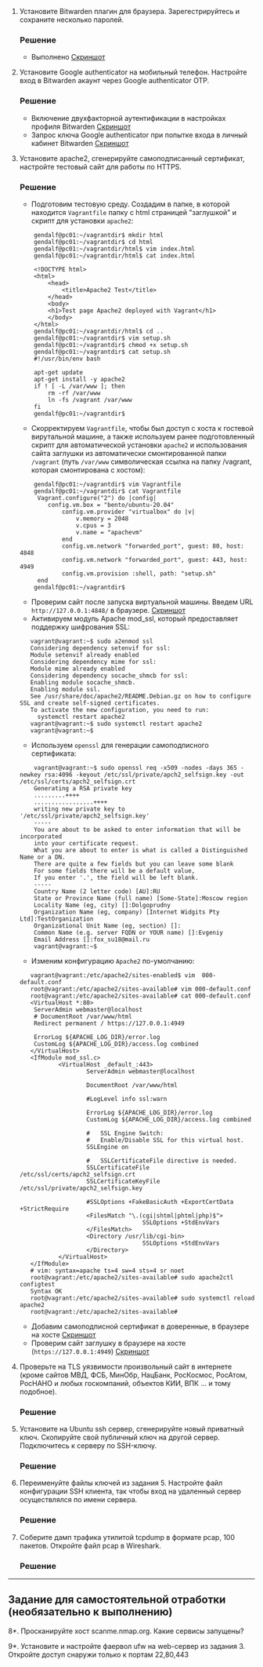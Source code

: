 
1. Установите Bitwarden плагин для браузера. Зарегестрируйтесь и сохраните несколько паролей.
    ### Решение
    * Выполнено [Скриншот](https://raw.githubusercontent.com/easulimov/devops-netology/main/03-sysadmin-09-security/img/Bitwarden%20browser%20plug-in.png)

2. Установите Google authenticator на мобильный телефон. Настройте вход в Bitwarden акаунт через Google authenticator OTP.
    ### Решение
    * Включение двухфакторной аутентификации в настройках профиля Bitwarden [Скриншот](https://raw.githubusercontent.com/easulimov/devops-netology/main/03-sysadmin-09-security/img/Bitwarden%20with%20GoogleAuth.png)
    * Запрос ключа Google authenticator при попытке входа в личный кабинет Bitwarden [Скриншот](https://raw.githubusercontent.com/easulimov/devops-netology/main/03-sysadmin-09-security/img/Access%20with%20GoogleAuth%20code.png)
    
3. Установите apache2, сгенерируйте самоподписанный сертификат, настройте тестовый сайт для работы по HTTPS.
    ### Решение
    * Подготовим тестовую среду. Создадим в папке, в которой находится `Vagrantfile` папку с html страницей "заглушкой" и скрипт для установки `apache2`:
    ```  
        gendalf@pc01:~/vagrantdir$ mkdir html
        gendalf@pc01:~/vagrantdir$ cd html
        gendalf@pc01:~/vagrantdir/html$ vim index.html
        gendalf@pc01:~/vagrantdir/html$ cat index.html
        
        <!DOCTYPE html>
        <html> 
            <head>
                <title>Apache2 Test</title>   
            </head>
            <body>    
        	<h1>Test page Apache2 deployed with Vagrant</h1>  
            </body>
        </html>
        gendalf@pc01:~/vagrantdir/html$ cd ..
        gendalf@pc01:~/vagrantdir$ vim setup.sh
        gendalf@pc01:~/vagrantdir$ chmod +x setup.sh
        gendalf@pc01:~/vagrantdir$ cat setup.sh 
        #!/usr/bin/env bash
        
        apt-get update
        apt-get install -y apache2
        if ! [ -L /var/www ]; then
            rm -rf /var/www
            ln -fs /vagrant /var/www
        fi
        gendalf@pc01:~/vagrantdir$  
    ```
    * Скорректируем `Vagrantfile`, чтобы был доступ с хоста к гостевой вирутальной машине, а также используем ранее подготовленный скрипт для автоматической установки `apache2` и использования сайта заглушки из автоматически смонтированной папки `/vagrant` (путь `/var/www` символическая ссылка на папку /vagrant, которая смонтирована с хостом):
    ```
        gendalf@pc01:~/vagrantdir$ vim Vagrantfile 
        gendalf@pc01:~/vagrantdir$ cat Vagrantfile 
         Vagrant.configure("2") do |config|
         	config.vm.box = "bento/ubuntu-20.04"
                config.vm.provider "virtualbox" do |v|  
                    v.memory = 2048
                    v.cpus = 3
                    v.name = "apachevm"
                end
                config.vm.network "forwarded_port", guest: 80, host: 4848
                config.vm.network "forwarded_port", guest: 443, host: 4949
                config.vm.provision :shell, path: "setup.sh"
         end
        gendalf@pc01:~/vagrantdir$ 
    ```
    * Проверим сайт после запуска виртуальной машины. Введем URL `http://127.0.0.1:4848/` в браузере. [Скриншот](https://raw.githubusercontent.com/easulimov/devops-netology/main/03-sysadmin-09-security/img/Apache2%20http%20access.png)
    * Активируем модуль Apache mod_ssl, который предоставляет поддержку шифрования SSL:
    ```
       vagrant@vagrant:~$ sudo a2enmod ssl
       Considering dependency setenvif for ssl:
       Module setenvif already enabled
       Considering dependency mime for ssl:
       Module mime already enabled
       Considering dependency socache_shmcb for ssl:
       Enabling module socache_shmcb.
       Enabling module ssl.
       See /usr/share/doc/apache2/README.Debian.gz on how to configure SSL and create self-signed certificates.
       To activate the new configuration, you need to run:
         systemctl restart apache2
       vagrant@vagrant:~$ sudo systemctl restart apache2
       vagrant@vagrant:~$ 
    ```
    * Используем `openssl` для генерации самоподписного сертификата:
    ```
        vagrant@vagrant:~$ sudo openssl req -x509 -nodes -days 365 -newkey rsa:4096 -keyout /etc/ssl/private/apch2_selfsign.key -out /etc/ssl/certs/apch2_selfsign.crt
        Generating a RSA private key
        .........++++
        .................++++
        writing new private key to '/etc/ssl/private/apch2_selfsign.key'
        -----
        You are about to be asked to enter information that will be incorporated
        into your certificate request.
        What you are about to enter is what is called a Distinguished Name or a DN.
        There are quite a few fields but you can leave some blank
        For some fields there will be a default value,
        If you enter '.', the field will be left blank.
        -----
        Country Name (2 letter code) [AU]:RU
        State or Province Name (full name) [Some-State]:Moscow region
        Locality Name (eg, city) []:Dolgoprudny
        Organization Name (eg, company) [Internet Widgits Pty Ltd]:TestOrganization
        Organizational Unit Name (eg, section) []:
        Common Name (e.g. server FQDN or YOUR name) []:Evgeniy
        Email Address []:fox_su18@mail.ru
        vagrant@vagrant:~$ 
    ```
    * Изменим конфигурацию `Apache2` по-умолчанию:
    ```
       vagrant@vagrant:/etc/apache2/sites-enabled$ vim  000-default.conf
       root@vagrant:/etc/apache2/sites-available# vim 000-default.conf 
       root@vagrant:/etc/apache2/sites-available# cat 000-default.conf 
       <VirtualHost *:80>
       	ServerAdmin webmaster@localhost
        # DocumentRoot /var/www/html
        Redirect permanent / https://127.0.0.1:4949

       	ErrorLog ${APACHE_LOG_DIR}/error.log
       	CustomLog ${APACHE_LOG_DIR}/access.log combined
       </VirtualHost>
       <IfModule mod_ssl.c>
               <VirtualHost _default_:443>
                       ServerAdmin webmaster@localhost
       
                       DocumentRoot /var/www/html
       
                       #LogLevel info ssl:warn

                       ErrorLog ${APACHE_LOG_DIR}/error.log
                       CustomLog ${APACHE_LOG_DIR}/access.log combined
       
                       #   SSL Engine Switch:
                       #   Enable/Disable SSL for this virtual host.
                       SSLEngine on
       
                       #   SSLCertificateFile directive is needed.
                       SSLCertificateFile      /etc/ssl/certs/apch2_selfsign.crt
                       SSLCertificateKeyFile /etc/ssl/private/apch2_selfsign.key

                       #SSLOptions +FakeBasicAuth +ExportCertData +StrictRequire
                       <FilesMatch "\.(cgi|shtml|phtml|php)$">
                                       SSLOptions +StdEnvVars
                       </FilesMatch>
                       <Directory /usr/lib/cgi-bin>
                                       SSLOptions +StdEnvVars
                       </Directory>
               </VirtualHost>
       </IfModule>
       # vim: syntax=apache ts=4 sw=4 sts=4 sr noet
       root@vagrant:/etc/apache2/sites-available# sudo apache2ctl configtest
       Syntax OK
       root@vagrant:/etc/apache2/sites-available# sudo systemctl reload apache2
       root@vagrant:/etc/apache2/sites-available# 
    ```
    * Добавим самоподписной сертификат в доверенные, в браузере на хосте [Скриншот](https://raw.githubusercontent.com/easulimov/devops-netology/main/03-sysadmin-09-security/img/Cert%20added%20to%20trusted.png)
    * Проверим сайт заглушку в браузере на хосте (`https://127.0.0.1:4949`) [Скриншот](https://raw.githubusercontent.com/easulimov/devops-netology/main/03-sysadmin-09-security/img/Test%20https%20access%20from%20host.png)
    
4. Проверьте на TLS уязвимости произвольный сайт в интернете (кроме сайтов МВД, ФСБ, МинОбр, НацБанк, РосКосмос, РосАтом, РосНАНО и любых госкомпаний, объектов КИИ, ВПК ... и тому подобное).
    ### Решение
5. Установите на Ubuntu ssh сервер, сгенерируйте новый приватный ключ. Скопируйте свой публичный ключ на другой сервер. Подключитесь к серверу по SSH-ключу.
    ### Решение 
6. Переименуйте файлы ключей из задания 5. Настройте файл конфигурации SSH клиента, так чтобы вход на удаленный сервер осуществлялся по имени сервера.
    ### Решение
7. Соберите дамп трафика утилитой tcpdump в формате pcap, 100 пакетов. Откройте файл pcap в Wireshark.
    ### Решение
 ---
## Задание для самостоятельной отработки (необязательно к выполнению)

8*. Просканируйте хост scanme.nmap.org. Какие сервисы запущены?

9*. Установите и настройте фаервол ufw на web-сервер из задания 3. Откройте доступ снаружи только к портам 22,80,443
